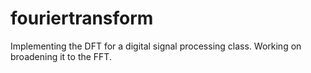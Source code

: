 # fouriertransform

Implementing the DFT for a digital signal processing class. Working on broadening it to the FFT.

